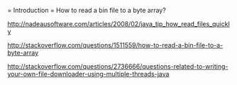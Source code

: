 = Introduction = How to read a bin file to a byte array?

http://nadeausoftware.com/articles/2008/02/java_tip_how_read_files_quickly

http://stackoverflow.com/questions/1511559/how-to-read-a-bin-file-to-a-byte-array

http://stackoverflow.com/questions/2736666/questions-related-to-writing-your-own-file-downloader-using-multiple-threads-java